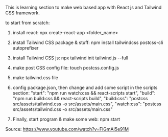 This is learning section to make web based app with React js and Tailwind CSS framework.

to start from scratch:

1. install react:
   npx create-react-app <folder_name>

2. install Tailwind CSS package & stuff:
   npm install tailwindcss postcss-cli autoprefixer

3. install Tailwind CSS js:
   npx tailwind init tailwind.js --full

4. make post CSS config file:
   touch postcss.config.js

5. make tailwind.css file

6. config package.json, then change and add some script in the scripts section:
   "start": "npm run watch:css && react-scripts start",
   "build": "npm run build:css && react-scripts build",
   "build:css": "postcss src/assets/tailwind.css -o src/assets/main.css",
   "watch:css": "postcss src/assets/tailwind.css -o src/assets/main.css"

7. Finally, start program & make some web:
   npm start

Source: https://www.youtube.com/watch?v=FiGmAI5e91M
